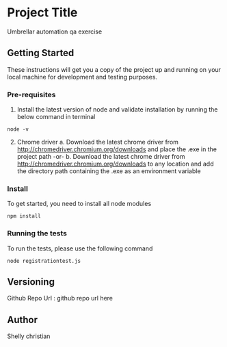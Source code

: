 ﻿# Project Title

Umbrellar automation qa exercise

## Getting Started

These instructions will get you a copy of the project up and running on your local machine for development and testing purposes.

### Pre-requisites

1. Install the latest version of node and validate installation by running the below command in terminal
```
node -v
``` 
2. Chrome driver
	a. Download the latest chrome driver from http://chromedriver.chromium.org/downloads and place the .exe in the project path -or-
	b. Download the latest chrome driver from http://chromedriver.chromium.org/downloads to any location and add the directory path containing the .exe as an environment variable

### Install

To get started, you need to install all node modules
```
npm install
``` 

### Running the tests
To run the tests, please use the following command
```
node registrationtest.js 
``` 


## Versioning

Github Repo Url : github repo url here

## Author

Shelly christian

